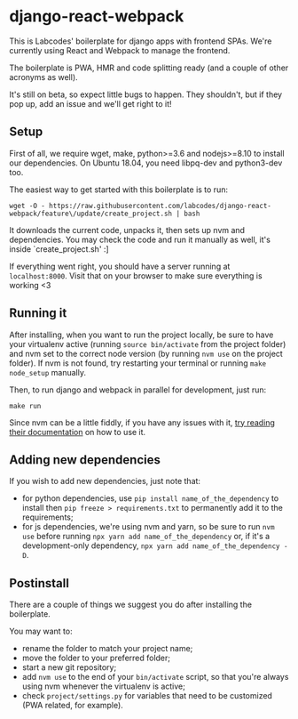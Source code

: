 # django-react-webpack

This is Labcodes' boilerplate for django apps with frontend SPAs. We're currently using React and Webpack to manage the frontend.

The boilerplate is PWA, HMR and code splitting ready (and a couple of other acronyms as well).

It's still on beta, so expect little bugs to happen. They shouldn't, but if they pop up, add an issue and we'll get right to it!

## Setup

First of all, we require wget, make, python>=3.6 and nodejs>=8.10 to install our dependencies. On Ubuntu 18.04, you need libpq-dev and python3-dev too.

The easiest way to get started with this boilerplate is to run:

`wget -O - https://raw.githubusercontent.com/labcodes/django-react-webpack/feature\/update/create_project.sh | bash`

It downloads the current code, unpacks it, then sets up nvm and dependencies. You may check the code and run it manually as well, it's inside `create_project.sh' :]

If everything went right, you should have a server running at `localhost:8000`. Visit that on your browser to make sure everything is working <3

## Running it

After installing, when you want to run the project locally, be sure to have your virtualenv active (running `source bin/activate` from the project folder) and nvm set to the correct node version (by running `nvm use` on the project folder). If nvm is not found, try restarting your terminal or running `make node_setup` manually.

Then, to run django and webpack in parallel for development, just run:

`make run`

Since nvm can be a little fiddly, if you have any issues with it, [try reading their documentation](https://github.com/nvm-sh/nvm#installing-and-updating) on how to use it.

## Adding new dependencies

If you wish to add new dependencies, just note that:

- for python dependencies, use `pip install name_of_the_dependency` to install then `pip freeze > requirements.txt` to permanently add it to the requirements;
- for js dependencies, we're using nvm and yarn, so be sure to run `nvm use` before running `npx yarn add name_of_the_dependency` or, if it's a development-only dependency, `npx yarn add name_of_the_dependency -D`.

## Postinstall

There are a couple of things we suggest you do after installing the boilerplate.

You may want to:

- rename the folder to match your project name;
- move the folder to your preferred folder;
- start a new git repository;
- add `nvm use` to the end of your `bin/activate` script, so that you're always using nvm whenever the virtualenv is active;
- check `project/settings.py` for variables that need to be customized (PWA related, for example).
